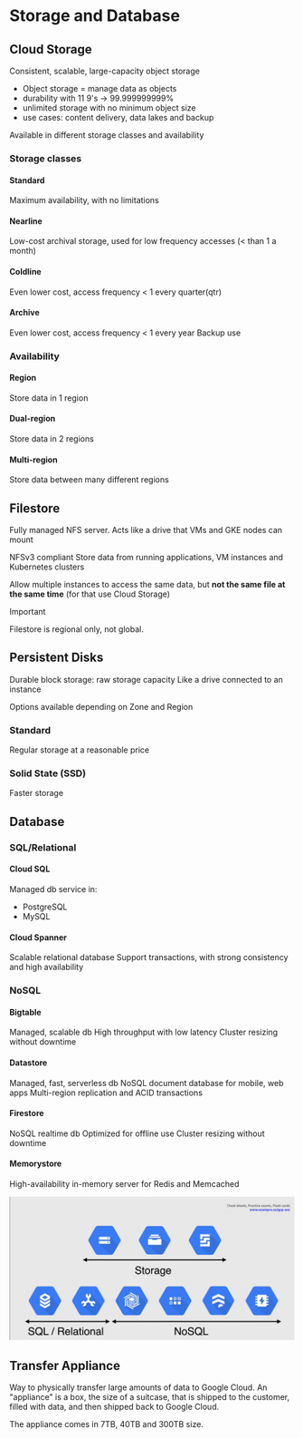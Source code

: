 # Storage and Database

## Cloud Storage

Consistent, scalable, large-capacity object storage

- Object storage = manage data as objects
- durability with 11 9's -> 99.999999999%
- unlimited storage with no minimum object size
- use cases: content delivery, data lakes and backup

Available in different storage classes and availability

### Storage classes

#### Standard

Maximum availability, with no limitations

#### Nearline

Low-cost archival storage, used for low frequency accesses (< than 1 a month)

#### Coldline

Even lower cost, access frequency < 1 every quarter(qtr)

#### Archive

Even lower cost, access frequency < 1 every year
Backup use

### Availability

#### Region

Store data in 1 region

#### Dual-region

Store data in 2 regions

#### Multi-region

Store data between many different regions

## Filestore

Fully managed NFS server. Acts like a drive that VMs and GKE nodes can mount

NFSv3 compliant
Store data from running applications, VM instances and Kubernetes clusters

Allow multiple instances to access the same data, but **not the same file at the same time** (for that use Cloud Storage)

> [!IMPORTANT]
> Filestore is regional only, not global.

## Persistent Disks

Durable block storage: raw storage capacity
Like a drive connected to an instance

Options available depending on Zone and Region

### Standard

Regular storage at a reasonable price

### Solid State (SSD)

Faster storage

## Database

### SQL/Relational

#### Cloud SQL

Managed db service in:

- PostgreSQL
- MySQL

#### Cloud Spanner

Scalable relational database
Support transactions, with strong consistency and high availability

### NoSQL

#### Bigtable

Managed, scalable db
High throughput with low latency
Cluster resizing without downtime

#### Datastore

Managed, fast, serverless db
NoSQL document database for mobile, web apps
Multi-region replication and ACID transactions

#### Firestore

NoSQL realtime db
Optimized for offline use
Cluster resizing without downtime

#### Memorystore

High-availability in-memory server for Redis and Memcached

![alt text](storage.png)

## Transfer Appliance

Way to physically transfer large amounts of data to Google Cloud. An "appliance" is a box, the size of a suitcase, that is shipped to the customer, filled with data, and then shipped back to Google Cloud.

The appliance comes in 7TB, 40TB and 300TB size.
